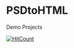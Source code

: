 # PSDtoHTML
Demo Projects

[![HitCount](http://hits.dwyl.com/sazidur88/https://githubcom/sazidur88/PSDtoHTML.svg)](http://hits.dwyl.com/sazidur88/https://githubcom/sazidur88/PSDtoHTML)
